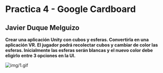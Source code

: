 # Practica 4 - Google Cardboard
## Javier Duque Melguizo

**Crear una aplicación Unity con cubos y esferas. Convertirla en una aplicación VR. El jugador podrá recolectar cubos y cambiar de color las esferas. Inicialmente las esferas serán blancas y el nuevo color debe eligirlo entre 3 opciones en la UI.**

![img/1.gif](img/1.gif)